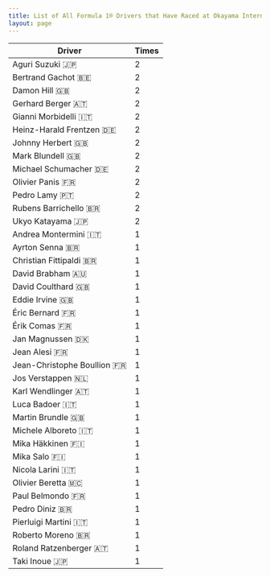 ```yaml
---
title: List of All Formula 1® Drivers that Have Raced at Okayama International Circuit
layout: page
---
```



| Driver | Times |
|--|--|
| Aguri Suzuki 🇯🇵 | 2 |
| Bertrand Gachot 🇧🇪 | 2 |
| Damon Hill 🇬🇧 | 2 |
| Gerhard Berger 🇦🇹 | 2 |
| Gianni Morbidelli 🇮🇹 | 2 |
| Heinz-Harald Frentzen 🇩🇪 | 2 |
| Johnny Herbert 🇬🇧 | 2 |
| Mark Blundell 🇬🇧 | 2 |
| Michael Schumacher 🇩🇪 | 2 |
| Olivier Panis 🇫🇷 | 2 |
| Pedro Lamy 🇵🇹 | 2 |
| Rubens Barrichello 🇧🇷 | 2 |
| Ukyo Katayama 🇯🇵 | 2 |
| Andrea Montermini 🇮🇹 | 1 |
| Ayrton Senna 🇧🇷 | 1 |
| Christian Fittipaldi 🇧🇷 | 1 |
| David Brabham 🇦🇺 | 1 |
| David Coulthard 🇬🇧 | 1 |
| Eddie Irvine 🇬🇧 | 1 |
| Éric Bernard 🇫🇷 | 1 |
| Érik Comas 🇫🇷 | 1 |
| Jan Magnussen 🇩🇰 | 1 |
| Jean Alesi 🇫🇷 | 1 |
| Jean-Christophe Boullion 🇫🇷 | 1 |
| Jos Verstappen 🇳🇱 | 1 |
| Karl Wendlinger 🇦🇹 | 1 |
| Luca Badoer 🇮🇹 | 1 |
| Martin Brundle 🇬🇧 | 1 |
| Michele Alboreto 🇮🇹 | 1 |
| Mika Häkkinen 🇫🇮 | 1 |
| Mika Salo 🇫🇮 | 1 |
| Nicola Larini 🇮🇹 | 1 |
| Olivier Beretta 🇲🇨 | 1 |
| Paul Belmondo 🇫🇷 | 1 |
| Pedro Diniz 🇧🇷 | 1 |
| Pierluigi Martini 🇮🇹 | 1 |
| Roberto Moreno 🇧🇷 | 1 |
| Roland Ratzenberger 🇦🇹 | 1 |
| Taki Inoue 🇯🇵 | 1 |


